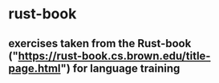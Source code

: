 # rust-book

## exercises taken from the Rust-book ("https://rust-book.cs.brown.edu/title-page.html") for language training
